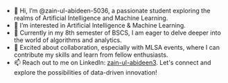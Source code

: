 - 👋 Hi, I’m @zain-ul-abideen-5036, a passionate student exploring the realms of Artificial Intelligence and Machine Learning.
- 👀 I’m interested in Artificial Intelligence & Machine Learning.
- 🌱 Currently in my 8th semester of BSCS, I am eager to delve deeper into the world of algorithms and analytics.
- 💞️ Excited about collaboration, especially with MLSA events, where I can contribute my skills and learn from fellow enthusiasts.
- 📫 Reach out to me on LinkedIn: [zain-ul-abideen3](https://www.linkedin.com/in/zain-ul-abideen3/). Let's connect and explore the possibilities of data-driven innovation!








<!---
zain-ul-abideen-5036/zain-ul-abideen-5036 is a ✨ special ✨ repository because its `README.md` (this file) appears on your GitHub profile.
You can click the Preview link to take a look at your changes.
--->
